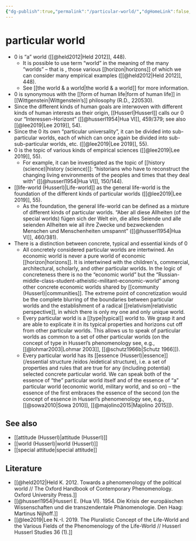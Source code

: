 ```yaml
---
{"dg-publish":true,"permalink":"/particular-world/","dgHomeLink":false,"dgPassFrontmatter":false}
---
```


# particular world
- 0 is “a” world ([[@held2012|Held 2012]], 448).
	- It is possible to use term “world” in the meaning of the many “worlds” – that is , those various [[horizon|horizons]] of which we can consider many empirical examples ([[@held2012|Held 2012]], 448).
	- See [[the world & a world|the world & a world]] for more information.
- 0 is synonymous with the [[form of human life|form of human life]] in [[Wittgenstein|Wittgenstein’s]] philosophy (R.D., 220530).
- Since the different kinds of human goals are interwoven with different kinds of human interests as their origin, [[Husserl|Husserl]] calls our 0 our “Interessen-Horizont” ([[@husserl1954|Hua VI]], 459/379; see also [[@lee2019|Lee 2019]], 54).
- Since the 0 its own “particular universality”, it can be divided into sub-particular worlds, each of which can once again be divided into sub-sub-particular worlds, etc. ([[@lee2019|Lee 2019]], 55).
- 0 is the topic of various kinds of empirical sciences ([[@lee2019|Lee 2019]], 55).
	- For example, it can be investigated as the topic of [[history (science)|history (science)]]: “historians who have to reconstruct the changing living environments of the peoples and times that they deal with” ([[@husserl1954|Hua VI]], 150/144).
- [[life-world (Husserl)|Life-world]] as the general life-world is the foundation of the different kinds of particular worlds ([[@lee2019|Lee 2019]], 55).
	- As the foundation, the general life-world can be defined as a mixture of different kinds of particular worlds. “Aber all diese Allheiten (of the special worlds) fügen sich der Welt ein, die alles Seiende und alle seienden Allheiten wie all ihre Zwecke und bezweckenden Menschen und Menschenheiten umspannt” ([[@husserl1954|Hua VI]], 460/381).
- There is a distinction between concrete, typical and essential kinds of 0
	- All concretely considered particular worlds are intertwined. An economic world is never a pure world of economic [[horizon|horizons]]. It is intertwined with the children's, commercial, architectural, scholarly, and other particular worlds. In the logic of concreteness there is no the “economic world” but the “Russian-middle-class-student-atheistic-militant-economic-world” among other concrete economic worlds shared by [[community (Husserl)|communities]]. The extreme point of concretization would be the complete blurring of the boundaries between particular worlds and the establishment of a radical [[relativism|relativistic perspective]], in which there is only my one and only unique world.
	- Every particular world is a [[type|typical]] world to. We grasp it and are able to explicate it in its typical properties and horizons cut off from other particular worlds. This allows us to speak of particular worlds as common to a set of other particular worlds (on the concept of type in Husserl’s phenomenology see, e.g., [[@lohmar2003|Lohmar 2003]], [[@schutz1966b|Schutz 1966]]).
	- Every particular world has its [[essence (Husserl)|essence]] (/essential structure /eidos /eidetical structure), i.e. a set of properties and rules that are true for any (including potential) selected concrete particular world. We can speak both of the essence of “the” particular world itself and of the essence of “a” particular world (economic world, military world, and so on) – the essence of the first embraces the essence of the second (on the concept of essence in Husserl’s phenomenology see, e.g., [[@sowa2010|Sowa 2010]], [[@majolino2015|Majolino 2015]]).


## See also
- [[attitude (Husserl)|attitude (Husserl)]]
- [[world (Husserl)|world (Husserl)]]
- [[special attitude|special attitude]]


## Literature
- [[@held2012|Held K. 2012. Towards a phenomenology of the political world // The Oxford Handbook of Contemporary Phenomenology. Oxford University Press.]]
- [[@husserl1954|Husserl E. (Hua VI). 1954. Die Krisis der europäischen Wissenschaften und die transzendentale Phänomenologie. Den Haag: Martinus Nijhoff.]]
- [[@lee2019|Lee N.-I. 2019. The Pluralistic Concept of the Life-World and the Various Fields of the Phenomenology of the Life-World // Husserl Husserl Studies 36 (1).]]



